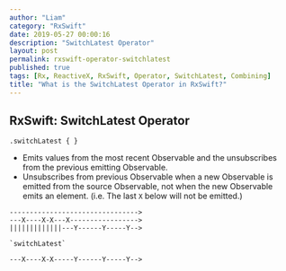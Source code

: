 ```yaml
---
author: "Liam"
category: "RxSwift"
date: 2019-05-27 00:00:16
description: "SwitchLatest Operator"
layout: post
permalink: rxswift-operator-switchlatest
published: true
tags: [Rx, ReactiveX, RxSwift, Operator, SwitchLatest, Combining]
title: "What is the SwitchLatest Operator in RxSwift?"
---
```


## RxSwift: SwitchLatest Operator

`.switchLatest { }`

- Emits values from the most recent Observable and the unsubscribes from the previous emitting Observable.
- Unsubscribes from previous Observable when a new Observable is emitted from the source Observable, not when
the new Observable emits an element. (i.e. The last `X` below will not be emitted.)

```
-------------------------------->
---X----X-X---X----------------->
|||||||||||||---Y------Y-----Y-->

`switchLatest`

---X----X-X-----Y------Y-----Y-->
```
